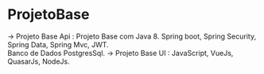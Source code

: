 # ProjetoBase
-> Projeto Base Api :
     Projeto Base com Java 8.
     Spring boot, Spring Security, Spring Data, Spring  Mvc, JWT.  
     Banco de Dados PostgresSql.
-> Projeto Base UI :
     JavaScript, VueJs, QuasarJs, NodeJs.
